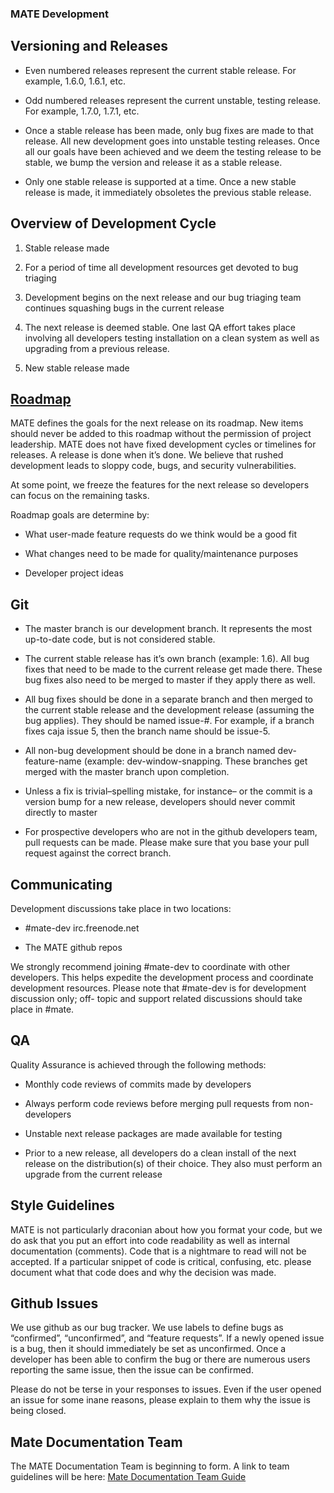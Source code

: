 ### MATE Development

## Versioning and Releases

  * Even numbered releases represent the current stable release. For example, 1.6.0, 1.6.1, etc.

  * Odd numbered releases represent the current unstable, testing release. For example, 1.7.0, 1.7.1, etc.

  * Once a stable release has been made, only bug fixes are made to that release. All new development goes into unstable testing releases. Once all our goals have been achieved and we deem the testing release to be stable, we bump the version and release it as a stable release.

  * Only one stable release is supported at a time. Once a new stable release is made, it immediately obsoletes the previous stable release.

## Overview of Development Cycle

  1. Stable release made

  2. For a period of time all development resources get devoted to bug triaging

  3. Development begins on the next release and our bug triaging team continues squashing bugs in the current release

  4. The next release is deemed stable. One last QA effort takes place involving all developers testing installation on a clean system as well as upgrading from a previous release.

  5. New stable release made

## [Roadmap](roadmap.md)

MATE defines the goals for the next release on its roadmap. New items should
never be added to this roadmap without the permission of project leadership.
MATE does not have fixed development cycles or timelines for releases. A
release is done when it’s done. We believe that rushed development leads to
sloppy code, bugs, and security vulnerabilities.

At some point, we freeze the features for the next release so developers can
focus on the remaining tasks.

Roadmap goals are determine by:

  * What user-made feature requests do we think would be a good fit

  * What changes need to be made for quality/maintenance purposes

  * Developer project ideas

## Git

  * The master branch is our development branch. It represents the most up-to-date code, but is not considered stable.

  * The current stable release has it’s own branch (example: 1.6). All bug fixes that need to be made to the current release get made there. These bug fixes also need to be merged to master if they apply there as well.

  * All bug fixes should be done in a separate branch and then merged to the current stable release and the development release (assuming the bug applies). They should be named issue-#. For example, if a branch fixes caja issue 5, then the branch name should be issue-5. 

  * All non-bug development should be done in a branch named dev-feature-name (example: dev-window-snapping. These branches get merged with the master branch upon completion.

  * Unless a fix is trivial–spelling mistake, for instance– or the commit is a version bump for a new release, developers should never commit directly to master

  * For prospective developers who are not in the github developers team, pull requests can be made. Please make sure that you base your pull request against the correct branch.

## Communicating

Development discussions take place in two locations:

  * #mate-dev irc.freenode.net

  * The MATE github repos

We strongly recommend joining #mate-dev to coordinate with other developers.
This helps expedite the development process and coordinate development
resources. Please note that #mate-dev is for development discussion only; off-
topic and support related discussions should take place in #mate.

## QA

Quality Assurance is achieved through the following methods:

  * Monthly code reviews of commits made by developers

  * Always perform code reviews before merging pull requests from non-developers

  * Unstable next release packages are made available for testing

  * Prior to a new release, all developers do a clean install of the next release on the distribution(s) of their choice. They also must perform an upgrade from the current release

## Style Guidelines

MATE is not particularly draconian about how you format your code, but we do
ask that you put an effort into code readability as well as internal
documentation (comments). Code that is a nightmare to read will not be
accepted. If a particular snippet of code is critical, confusing, etc. please
document what that code does and why the decision was made.

## Github Issues

We use github as our bug tracker. We use labels to define bugs as “confirmed”,
“unconfirmed”, and “feature requests”. If a newly opened issue is a bug, then
it should immediately be set as unconfirmed. Once a developer has been able to
confirm the bug or there are numerous users reporting the same issue, then the
issue can be confirmed.

Please do not be terse in your responses to issues. Even if the user opened an
issue for some inane reasons, please explain to them why the issue is being
closed.

## Mate Documentation Team

The MATE Documentation Team is beginning to form. A link to team guidelines
will be here: [Mate Documentation Team Guide](dev-doc-doc-team-guide.md)
